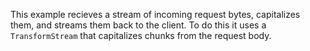 This example recieves a stream of incoming request bytes, capitalizes them, and
streams them back to the client. To do this it uses a `TransformStream` that
capitalizes chunks from the request body.
